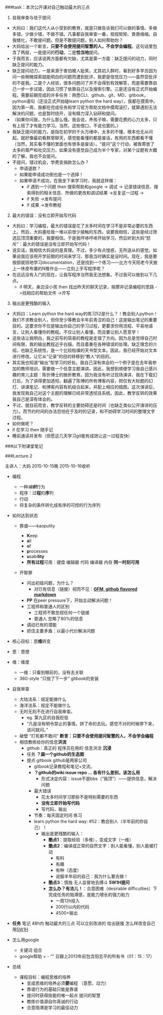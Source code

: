 ###task：本次公开课对自己触动最大的三点

1. 自我审查与怯于提问
  - 大妈曰：我们这代人从小受到的教育，就是只做告诉我们可以做的事情。多做多错，少做少错，不做不错。凡事都自我审查一番，规规矩矩、畏畏缩缩。自我矮化，不敢提问题。但是不敢提问题，别人如何帮助你？
  - 大妈给出一个断言，**只要不会使用提问智慧的人，不会学会编程**。这句话里包含了两层，一是提问的**行动**，二是**恰当地**提问。
  - 于我而言，应该说两方面都有欠缺，尤其是第一方面：缺乏提问的动力，同时缺乏提问的能力。
  - 缺乏提问动力，一是来源于害怕被人耻笑。尤其初入群时，看到好多学员因为问一些稍微探索就能明白的问题而遭到批评，我更是倍觉压力——虽然受批评的不是我。二是个人经验，很多问题问了并不会得到有效解答，而是需要靠自己一步一步试错，因此习惯了依靠自己以及搜索引擎。三是还没有正式开始编程。需要前期完成的许多任务：熟悉CLI、github、git、MD、gitbook，python语句（还没正式开始碰learn python the hard way），我都在摸索中。因为第一周，我都在完成任务和学习官方帮助文档中摸爬滚打，就算遇到无法解决的问题，也是暂时绕开，没有精力深入钻研和提问。
  - （如果你问我，为什么那么慢。我会说，养孩子嘛，需要花费的心力太多，只有上班了才有能力学习。当然，这些借口，不说也罢的。）
  - 我缺乏提问的能力，是指在初学的千头万绪中，太多的不懂，根本也无从问起。就好像最初看群里聊天，感觉能看懂的都是废话，有用的东西都看不懂（当然，其实看不懂的里面也有很多是废话）。“提问”这个行动，被我寄放了太多的尊严和社交压力，如果没有感觉自己成为半个专家，对某个议题有大概的了解，我也不会提问。
  - 不提问，错过机会，学费变捐款怎么办？
    - 申请退款？
    - 如果能申请成功倒也是一个选择！
    - 如果申请不成功，在我坐下来学习时，我就这样做：
      - if 遇到一个问题 then 搜索帮助和google -> 调试 -> 记录错误信息、搜索得到的相关信息、所做的更改和调试结果 ->反复这一过程 -> 
      - if 失败 ->发布提问
      - if 成果 ->发布教程

2. 最大的错误：没有立即开始写代码
  - 大妈曰：学习编程，最大的错误是花了太多时间在学习不是非常必要的东西上。然后，大妈塞给我一堆以前很少接触的东西，说要我相信，这些是经过筛选后顶顶重要的，我要相信。于是我哼哧哼哧开始学习，然后听到大妈“怒斥”：最大的错误是没有立即开始写代码！
  - 说实话，我相信大妈说的是真理。不过，多少有点惶惑，无所适从的感觉。如果说我应该用开学前期的时间来学习，那我当时确实是没时间。现在，我是要按部就班地学习documentation，还是找到一个练习——比方今天阳老今天披上一休皮布置的N推作业——立刻上手写程序呢？
  - 在远远没有入门的现在，让我写程序当然我无法想象。不过我可以做到以下几点。
    - if 明天，身边没小孩 then 找出昨天的聊天记录，揣摩并记录编程的思路 ->找相应的帮助文件 ->开写

3. 输出是更残酷的输入
  - 大妈曰：Learn python the hard way的练习52是什么？！教会别人python！我们不求教会别人，但你至少等教会半年前青涩的自己！这是输出笔记的重要目的。这要求你不仅是输出你自己的学习过程，更要求你用流程、平易地语言，让别人看懂你的教程。不仅让别人看懂，而且要让别人愿意学！
  - 这些话让我明白，我之前写的简易的教程是走错了方向。因为总是觉得自己时间有限，我的输出教程近乎白描，而且着重在各种错误的处理。缺乏理念的介绍，也缺乏系统性，是一个比较枯燥的天书型文本。因此，我已经开始对文本进行修改。让它从“记录”的目的转移到“教人”的目的。
  - 其实我也知道“输出”型学习的好处。我自己深有体会的一个例子是在去年我参加的教师培训，需要做一个任意主题演讲。因此，我想到顺便学习我自己感兴趣的育儿主题：陈忻博士的挫折教育。因为我没有听过现场演讲，我在下载幻灯后，为了讲得更加透彻，翻遍了陈博的所有博客内容，把仅有大标题的幻灯、讲课笔记、和博客内容有机结合起来，并配上相应的插图。这次演讲后，我发现我自己对这个主题的理解已经非常透彻且系统。因此，教学反转的效果我自己是深有体会的。
  - 不过，就目前而言，教学反转的主要妨碍还是时间（也缺乏类似公开演讲的压力）。而节约时间的办法恐怕在于及时的记录，和不妨碍学习时间的整理文字过程。
  - 如何做呢？
  - if 在学习 then 随手记
  - 睡前通读并发布（但愿这几天学习git能有成效让这一过程变快）

###以下附课堂笔记

###Lecture 2 

主讲人：大妈 2015-10-15晚
2015-10-16收听
+ 编程
  + 一种*编**织***行为
  + 程序：过**程**的**序**列
  + 行动
  + 将复杂的条件转化成有序的可控的行为序列

+ 如何达到状态
  + 靠谱——kaopulity
    + **K**eep
    + **a**ll
    + **o**f
    + **p**rocesses
    + **u**sabi**lity**
    + **所有过程**可用：键盘 编辑器 代码 编译器 内存 **同一时刻可用** 

  + 开智罪
    + 问出初级问题，为什么？
      + 对已有信息（链接）视而不见：**[GFM, github flavored markdown](https://help.github.com/articles/github-flavored-markdown/)**
    + **PP** 在peer pressure下，开始主动解决问题！
    + 工程师和普通人的区别
      + 工程师不敢忽视任何一个链接
      + 普通人 忽略了80%的信息
    + 调动已有的潜能
    + 抓住主要矛盾：以最小代价解决问题


+  核心目标：思**维**转变
  + 思：思想
  + 维：维度
    + 一维：只看到眼前的，没有去关联 
    + 360-style “只按了下一步” gitbook的安装
  + 自我审查
    + 大陆法系：规定能做什么
    + 海洋法系：规定不能做什么
    + 无时无刻不在进行自我审查。
      + eg. 第九区的自我贬低
      + “凡是没有明令禁止的事情，拼了命的去玩。感觉不对的时候停下来，该问就问。”
    + 破壁 “打死都不敢问” **断言：只要不会使用提问智慧的人，不会学会编程**
    + 相信教练给你的信息**洪流**
      + github：真正的 程序员在用的 信息洪流 **沉浸**
      + 任务  **？画一个github的生态图** 
      + 提点 gitbook github是两家公司
        + gitbook记录教程和笔记+交流。
        + **？github的wiki issue repo ... 各有什么差别，该怎么用**
          + 形式决定内容：issue不是bbs（“我顶”）——提供信息，解决问题
        + 最大错误
          +  花太多时间学习那些不是特别需要的东西
          +  **没有立即开始写代码**
            + 写代码，输出
        + 节奏：每天固定时间 练习
        + learn python the hard way: #52：教会别人（半年前的你自己）！
          + 输出是更残酷的输入：
            + **酷点1**：提取经验（多维），变成文字（一维）
            + **酷点2**：编译成正常的自然文字：别人能看懂，别人能被打动
              + 有料
              + 有趣
              + 有种（态度）
              + 说服半年前的自己：我为什么要去做！
            + **酷点3**：慎独  无人监督地去搏斗 **5W1H提问**
            + **怎么办？有法儿！**：合意困难（desirable difficulties）下完成任务的阻滞感，是能力增长的强力助力 
              + 一周12h投入
              + 200行以内的代码
              + 4500+输出
+ **任务** 笔记 48h内 触动最大的三点 可以立刻改进的 给出链接 怎么样改变自己 用[5W1H](http://wiki.woodpecker.org.cn/moin/5W1H)
+ 怎么用google
  + 关键词 组合
  + google帮助 + - “” 豆瓣上2013年前包含阳志平的所有书（01：15：17）
+ 总结
  + 课程目标：编程思维的培养
    + 变成思维的培养必须**要**编程 （意愿、动力）
    + 靠谱行为的基础只能是靠谱
    + 提问时获得技能的唯一起点  提问的智慧
    + 教练价值源自你真诚的行动
    + 合意阻滞是学习的最佳动力
   
  




